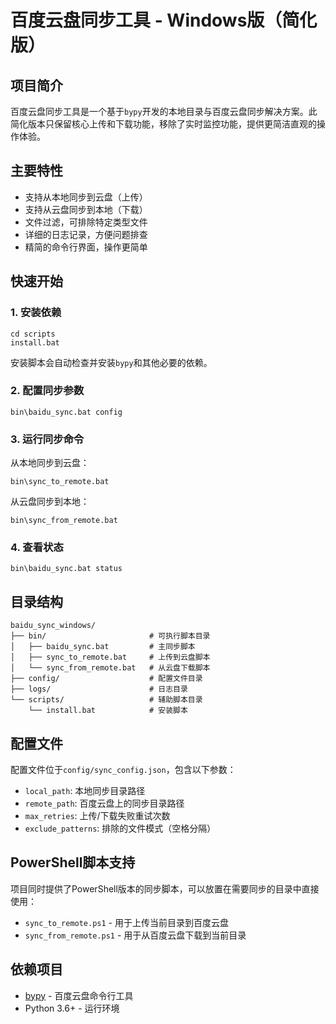 # 百度云盘同步工具 - Windows版（简化版）

## 项目简介

百度云盘同步工具是一个基于`bypy`开发的本地目录与百度云盘同步解决方案。此简化版本只保留核心上传和下载功能，移除了实时监控功能，提供更简洁直观的操作体验。

## 主要特性

- 支持从本地同步到云盘（上传）
- 支持从云盘同步到本地（下载）
- 文件过滤，可排除特定类型文件
- 详细的日志记录，方便问题排查
- 精简的命令行界面，操作更简单

## 快速开始

### 1. 安装依赖

```batch
cd scripts
install.bat
```

安装脚本会自动检查并安装`bypy`和其他必要的依赖。

### 2. 配置同步参数

```batch
bin\baidu_sync.bat config
```

### 3. 运行同步命令

从本地同步到云盘：

```batch
bin\sync_to_remote.bat
```

从云盘同步到本地：

```batch
bin\sync_from_remote.bat
```

### 4. 查看状态

```batch
bin\baidu_sync.bat status
```

## 目录结构

```
baidu_sync_windows/
├── bin/                       # 可执行脚本目录
│   ├── baidu_sync.bat         # 主同步脚本
│   ├── sync_to_remote.bat     # 上传到云盘脚本
│   └── sync_from_remote.bat   # 从云盘下载脚本
├── config/                    # 配置文件目录
├── logs/                      # 日志目录
└── scripts/                   # 辅助脚本目录
    └── install.bat            # 安装脚本
```

## 配置文件

配置文件位于`config/sync_config.json`，包含以下参数：

- `local_path`: 本地同步目录路径
- `remote_path`: 百度云盘上的同步目录路径
- `max_retries`: 上传/下载失败重试次数
- `exclude_patterns`: 排除的文件模式（空格分隔）

## PowerShell脚本支持

项目同时提供了PowerShell版本的同步脚本，可以放置在需要同步的目录中直接使用：

- `sync_to_remote.ps1` - 用于上传当前目录到百度云盘
- `sync_from_remote.ps1` - 用于从百度云盘下载到当前目录

## 依赖项目

- [bypy](https://github.com/houtianze/bypy) - 百度云盘命令行工具
- Python 3.6+ - 运行环境 